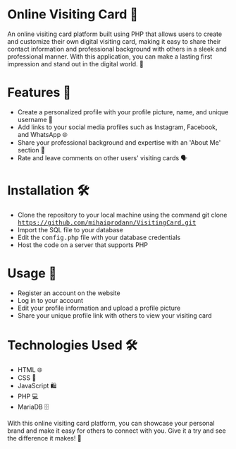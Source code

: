 # Online Visiting Card 💼
An online visiting card platform built using PHP that allows users to create and customize their own digital visiting card, making it easy to share their contact information and professional background with others in a sleek and professional manner. With this application, you can make a lasting first impression and stand out in the digital world. 🌟

# Features 🎉
* Create a personalized profile with your profile picture, name, and unique username 📸
* Add links to your social media profiles such as Instagram, Facebook, and WhatsApp 🌐
* Share your professional background and expertise with an 'About Me' section 💼
* Rate and leave comments on other users' visiting cards 🗣

# Installation 🛠
* Clone the repository to your local machine using the command git clone <kbd>https://github.com/mihaiprodann/VisitingCard.git</kbd>
* Import the SQL file to your database
* Edit the <kbd>config.php</kbd> file with your database credentials
* Host the code on a server that supports PHP

# Usage 📲
* Register an account on the website
* Log in to your account
* Edit your profile information and upload a profile picture
* Share your unique profile link with others to view your visiting card

# Technologies Used 🛠
* HTML 🌐
* CSS 🎨
* JavaScript 🛍
* PHP 💻
* MariaDB 🗄


With this online visiting card platform, you can showcase your personal brand and make it easy for others to connect with you. Give it a try and see the difference it makes! 🚀
